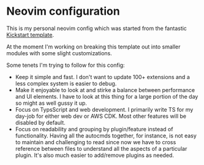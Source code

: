 # Neovim configuration

This is my personal neovim config which was started from the fantastic
[Kickstart template]("https://github.com/nvim-lua/kickstart.nvim").

At the moment I'm working on breaking this template out into smaller modules
with some slight customizations.

Some tenets I'm trying to follow for this config:

- Keep it simple and fast. I don't want to update 100+ extensions and a less
  complex system is easier to debug.
- Make it enjoyable to look at and stirke a balance between performance and UI
  elements. I have to look at this thing for a large portion of the day so might
  as well gussy it up.
- Focus on TypsScript and web development. I primarily write TS for my day-job
  for either web dev or AWS CDK. Most other features will be disabled by
  default.
- Focus on readability and grouping by plugin/feature instead of functionality.
  Having all the autocmds together, for instance, is not easy to maintain and
  challenging to read since now we have to cross reference between files to
  understand all the aspects of a particular plugin. It's also much easier to
  add/remove plugins as needed.
